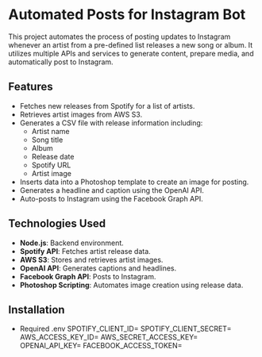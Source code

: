 # Automated Posts for Instagram Bot

This project automates the process of posting updates to Instagram whenever an artist from a pre-defined list releases a new song or album. It utilizes multiple APIs and services to generate content, prepare media, and automatically post to Instagram.

## Features

- Fetches new releases from Spotify for a list of artists.
- Retrieves artist images from AWS S3.
- Generates a CSV file with release information including:
  - Artist name
  - Song title
  - Album
  - Release date
  - Spotify URL
  - Artist image
- Inserts data into a Photoshop template to create an image for posting.
- Generates a headline and caption using the OpenAI API.
- Auto-posts to Instagram using the Facebook Graph API.

## Technologies Used

- **Node.js**: Backend environment.
- **Spotify API**: Fetches artist release data.
- **AWS S3**: Stores and retrieves artist images.
- **OpenAI API**: Generates captions and headlines.
- **Facebook Graph API**: Posts to Instagram.
- **Photoshop Scripting**: Automates image creation using release data.

## Installation

- Required .env
SPOTIFY_CLIENT_ID=
SPOTIFY_CLIENT_SECRET=
AWS_ACCESS_KEY_ID=
AWS_SECRET_ACCESS_KEY=
OPENAI_API_KEY=
FACEBOOK_ACCESS_TOKEN=
